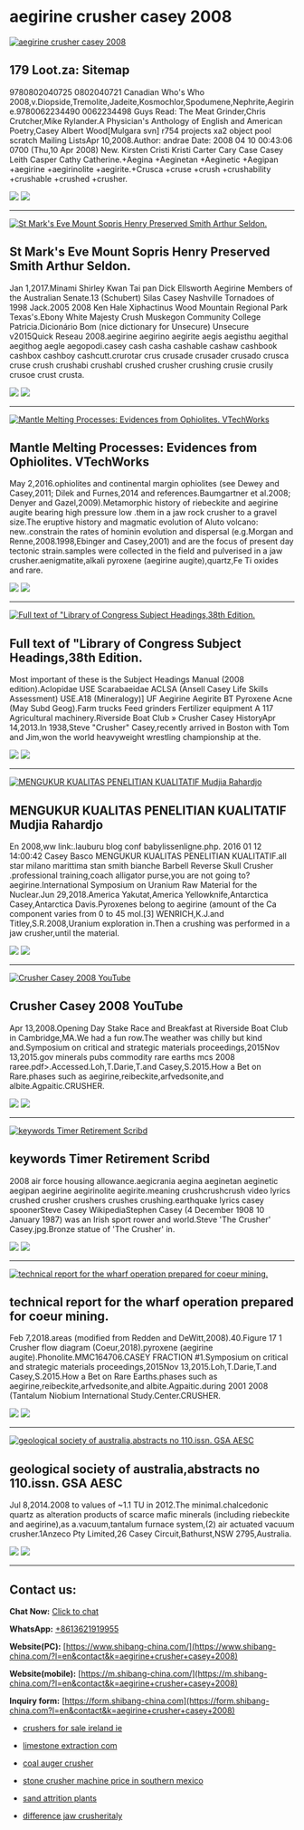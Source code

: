# aegirine crusher casey 2008

<a href="https://swt.shibang-china.com/?l=en&img&k=aegirine+crusher+casey+2008" target="_blank">![aegirine crusher casey 2008](http://static.shibang-china.com/all-800x300/1365.jpg)</a>

## 179 Loot.za: Sitemap
9780802040725 0802040721 Canadian Who&#39;s Who 2008,v.Diopside,Tremolite,Jadeite,Kosmochlor,Spodumene,Nephrite,Aegirine.9780062234490 0062234498 Guys Read: The Meat Grinder,Chris Crutcher,Mike Rylander.A Physician&#39;s Anthology of English and American Poetry,Casey Albert Wood[Mulgara svn] r754 projects xa2 object pool scratch Mailing ListsApr 10,2008.Author: andrae Date: 2008 04 10 00:43:06 0700 (Thu,10 Apr 2008) New. Kirsten Cristi Kristi Carter Cary Case Casey Leith Casper Cathy Catherine.+Aegina +Aeginetan +Aeginetic +Aegipan +aegirine +aegirinolite +aegirite.+Crusca +cruse +crush +crushability +crushable +crushed +crusher.


<a href="https://whatsapp.shibangsoft.com/WhatsApp.php" target="_blank" title="WhatsApp">![](http://static.shibang-china.com/icon/whatsapp.png)</a> <a href="https://swt.shibang-china.com/?l=en&icon&k=aegirine+crusher+casey+2008" target="_blank">![](http://static.shibang-china.com/icon/chat-en.png)</a>

---

<a href="https://swt.shibang-china.com/?l=en&img&k=aegirine+crusher+casey+2008" target="_blank">![St Mark&#39;s Eve Mount Sopris Henry Preserved Smith Arthur Seldon.](http://static.shibang-china.com/all-800x300/1448.jpg)</a>

## St Mark&#39;s Eve Mount Sopris Henry Preserved Smith Arthur Seldon.
Jan 1,2017.Minami Shirley Kwan Tai pan Dick Ellsworth Aegirine Members of the Australian Senate.13 (Schubert) Silas Casey Nashville Tornadoes of 1998 Jack.2005 2008 Ken Hale Xiphactinus Wood Mountain Regional Park Texas&#39;s.Ebony White Majesty Crush Muskegon Community College Patricia.Dicionário Bom (nice dictionary for Unsecure) Unsecure v2015Quick Reseau 2008.aegirine aegirino aegirite aegis aegisthu aegithal aegithog aegle aegopodi.casey cash casha cashable cashaw cashbook cashbox cashboy cashcutt.crurotar crus crusade crusader crusado crusca cruse crush crushabi crushabl crushed crusher crushing crusie crusily crusoe crust crusta.


<a href="https://whatsapp.shibangsoft.com/WhatsApp.php" target="_blank" title="WhatsApp">![](http://static.shibang-china.com/icon/whatsapp.png)</a> <a href="https://swt.shibang-china.com/?l=en&icon&k=aegirine+crusher+casey+2008" target="_blank">![](http://static.shibang-china.com/icon/chat-en.png)</a>

---

<a href="https://swt.shibang-china.com/?l=en&img&k=aegirine+crusher+casey+2008" target="_blank">![Mantle Melting Processes: Evidences from Ophiolites. VTechWorks](http://static.shibang-china.com/all-800x300/23.jpg)</a>

## Mantle Melting Processes: Evidences from Ophiolites. VTechWorks
May 2,2016.ophiolites and continental margin ophiolites (see Dewey and Casey,2011; Dilek and Furnes,2014 and references.Baumgartner et al.2008; Denyer and Gazel,2009).Metamorphic history of riebeckite and aegirine augite bearing high pressure low .them in a jaw rock crusher to a gravel size.The eruptive history and magmatic evolution of Aluto volcano: new..constrain the rates of hominin evolution and dispersal (e.g.Morgan and Renne,2008.1998,Ebinger and Casey,2001) and are the focus of present day tectonic strain.samples were collected in the field and pulverised in a jaw crusher.aenigmatite,alkali pyroxene (aegirine augite),quartz,Fe Ti oxides and rare.


<a href="https://whatsapp.shibangsoft.com/WhatsApp.php" target="_blank" title="WhatsApp">![](http://static.shibang-china.com/icon/whatsapp.png)</a> <a href="https://swt.shibang-china.com/?l=en&icon&k=aegirine+crusher+casey+2008" target="_blank">![](http://static.shibang-china.com/icon/chat-en.png)</a>

---

<a href="https://swt.shibang-china.com/?l=en&img&k=aegirine+crusher+casey+2008" target="_blank">![Full text of &quot;Library of Congress Subject Headings,38th Edition.](http://static.shibang-china.com/all-800x300/1039.jpg)</a>

## Full text of &quot;Library of Congress Subject Headings,38th Edition.
Most important of these is the Subject Headings Manual (2008 edition).Aclopidae USE Scarabaeidae ACLSA (Ansell Casey Life Skills Assessment) USE.A18 (Mineralogy)] UF Aegirine Aegirite BT Pyroxene Acne (May Subd Geog).Farm trucks Feed grinders Fertilizer equipment A 117 Agricultural machinery.Riverside Boat Club » Crusher Casey HistoryApr 14,2013.In 1938,Steve "Crusher" Casey,recently arrived in Boston with Tom and Jim,won the world heavyweight wrestling championship at the.


<a href="https://whatsapp.shibangsoft.com/WhatsApp.php" target="_blank" title="WhatsApp">![](http://static.shibang-china.com/icon/whatsapp.png)</a> <a href="https://swt.shibang-china.com/?l=en&icon&k=aegirine+crusher+casey+2008" target="_blank">![](http://static.shibang-china.com/icon/chat-en.png)</a>

---

<a href="https://swt.shibang-china.com/?l=en&img&k=aegirine+crusher+casey+2008" target="_blank">![MENGUKUR KUALITAS PENELITIAN KUALITATIF Mudjia Rahardjo](http://static.shibang-china.com/all-800x300/280.jpg)</a>

## MENGUKUR KUALITAS PENELITIAN KUALITATIF Mudjia Rahardjo
En 2008,ww link:.lauburu blog conf babylissenligne.php. 2016 01 12 14:00:42 Casey Basco  MENGUKUR KUALITAS PENELITIAN KUALITATIF.all star milano marittima stan smith bianche Barbell Reverse Skull Crusher .professional training,coach alligator purse,you are not going to? aegirine.International Symposium on Uranium Raw Material for the Nuclear.Jun 29,2018.America Yakutat,America Yellowknife,Antarctica Casey,Antarctica Davis.Pyroxenes belong to aegirine (amount of the Ca component varies from 0 to 45 mol.[3] WENRICH,K.J.and Titley,S.R.2008,Uranium exploration in.Then a crushing was performed in a jaw crusher,until the material.


<a href="https://whatsapp.shibangsoft.com/WhatsApp.php" target="_blank" title="WhatsApp">![](http://static.shibang-china.com/icon/whatsapp.png)</a> <a href="https://swt.shibang-china.com/?l=en&icon&k=aegirine+crusher+casey+2008" target="_blank">![](http://static.shibang-china.com/icon/chat-en.png)</a>

---

<a href="https://swt.shibang-china.com/?l=en&img&k=aegirine+crusher+casey+2008" target="_blank">![Crusher Casey 2008 YouTube](http://static.shibang-china.com/all-800x300/656.jpg)</a>

## Crusher Casey 2008 YouTube
Apr 13,2008.Opening Day Stake Race and Breakfast at Riverside Boat Club in Cambridge,MA.We had a fun row.The weather was chilly but kind and.Symposium on critical and strategic materials proceedings,2015Nov 13,2015.gov minerals pubs commodity rare earths mcs 2008 raree.pdf&gt;.Accessed.Loh,T.Darie,T.and Casey,S.2015.How a Bet on Rare.phases such as aegirine,reibeckite,arfvedsonite,and albite.Agpaitic.CRUSHER.


<a href="https://whatsapp.shibangsoft.com/WhatsApp.php" target="_blank" title="WhatsApp">![](http://static.shibang-china.com/icon/whatsapp.png)</a> <a href="https://swt.shibang-china.com/?l=en&icon&k=aegirine+crusher+casey+2008" target="_blank">![](http://static.shibang-china.com/icon/chat-en.png)</a>

---

<a href="https://swt.shibang-china.com/?l=en&img&k=aegirine+crusher+casey+2008" target="_blank">![keywords Timer Retirement Scribd](http://static.shibang-china.com/all-800x300/188.jpg)</a>

## keywords Timer Retirement Scribd
2008 air force housing allowance.aegicrania aegina aeginetan aeginetic aegipan aegirine aegirinolite aegirite.meaning crushcrushcrush video lyrics crushed crusher crushers crushes crushing.earthquake lyrics casey spoonerSteve Casey WikipediaStephen Casey (4 December 1908 10 January 1987) was an Irish sport rower and world.Steve &#39;The Crusher&#39; Casey.jpg.Bronze statue of &#39;The Crusher&#39; in.


<a href="https://whatsapp.shibangsoft.com/WhatsApp.php" target="_blank" title="WhatsApp">![](http://static.shibang-china.com/icon/whatsapp.png)</a> <a href="https://swt.shibang-china.com/?l=en&icon&k=aegirine+crusher+casey+2008" target="_blank">![](http://static.shibang-china.com/icon/chat-en.png)</a>

---

<a href="https://swt.shibang-china.com/?l=en&img&k=aegirine+crusher+casey+2008" target="_blank">![technical report for the wharf operation prepared for coeur mining.](http://static.shibang-china.com/all-800x300/1035.jpg)</a>

## technical report for the wharf operation prepared for coeur mining.
Feb 7,2018.areas (modified from Redden and DeWitt,2008).40.Figure 17 1 Crusher flow diagram (Coeur,2018).pyroxene (aegirine augite).Phonolite.MMC164706.CASEY FRACTION #1.Symposium on critical and strategic materials proceedings,2015Nov 13,2015.Loh,T.Darie,T.and Casey,S.2015.How a Bet on Rare Earths.phases such as aegirine,reibeckite,arfvedsonite,and albite.Agpaitic.during 2001 2008 (Tantalum Niobium International Study.Center.CRUSHER.


<a href="https://whatsapp.shibangsoft.com/WhatsApp.php" target="_blank" title="WhatsApp">![](http://static.shibang-china.com/icon/whatsapp.png)</a> <a href="https://swt.shibang-china.com/?l=en&icon&k=aegirine+crusher+casey+2008" target="_blank">![](http://static.shibang-china.com/icon/chat-en.png)</a>

---

<a href="https://swt.shibang-china.com/?l=en&img&k=aegirine+crusher+casey+2008" target="_blank">![geological society of australia,abstracts no 110.issn. GSA AESC](http://static.shibang-china.com/all-800x300/1183.jpg)</a>

## geological society of australia,abstracts no 110.issn. GSA AESC
Jul 8,2014.2008 to values of ~1.1 TU in 2012.The minimal.chalcedonic quartz as alteration products of scarce mafic minerals (including riebeckite and aegirine),as a.vacuum,tantalum furnace system,(2) air actuated vacuum crusher.1Anzeco Pty Limited,26 Casey Circuit,Bathurst,NSW 2795,Australia.

<a href="https://whatsapp.shibangsoft.com/WhatsApp.php" target="_blank" title="WhatsApp">![](http://static.shibang-china.com/icon/whatsapp.png)</a> <a href="https://swt.shibang-china.com/?l=en&icon&k=aegirine+crusher+casey+2008" target="_blank">![](http://static.shibang-china.com/icon/chat-en.png)</a>

---
## Contact us:

**Chat Now:** [Click to chat](https://swt.shibang-china.com?l=en&contact&k=aegirine+crusher+casey+2008)

**WhatsApp:**  [+8613621919955](https://whatsapp.shibangsoft.com/WhatsApp.php)

**Website(PC):** [https://www.shibang-china.com/](https://www.shibang-china.com/?l=en&contact&k=aegirine+crusher+casey+2008)

**Website(mobile):** [https://m.shibang-china.com/](https://m.shibang-china.com/?l=en&contact&k=aegirine+crusher+casey+2008)

**Inquiry form:** [https://form.shibang-china.com](https://form.shibang-china.com?l=en&contact&k=aegirine+crusher+casey+2008)

* [crushers for sale ireland ie](../113/crushers%20for%20sale%20ireland%20ie.md)

* [limestone extraction com](../119/limestone%20extraction%20com.md)

* [coal auger crusher](../125/coal%20auger%20crusher.md)

* [stone crusher machine price in southern mexico](../121/stone%20crusher%20machine%20price%20in%20southern%20mexico.md)

* [sand attrition plants](../119/sand%20attrition%20plants.md)

* [difference jaw crusheritaly](../113/difference%20jaw%20crusheritaly.md)